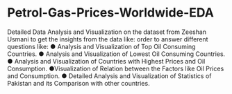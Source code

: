 # Petrol-Gas-Prices-Worldwide-EDA

Detailed Data Analysis and Visualization on the dataset from Zeeshan Usmani to get the insights from the data like:
order to answer different questions like:
● Analysis and Visualization of Top Oil Consuming Countries.
● Analysis and Visualization of Lowest Oil Consuming Countries.
● Analysis and Visualization of Countries with Highest Prices and Oil Consumption.
●Visualization of Relation between the Factors like Oil Prices and Consumption.
● Detailed Analysis and Visualization of Statistics of Pakistan and its Comparison with other countries.
